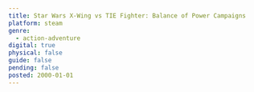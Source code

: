 ```yaml
---
title: Star Wars X-Wing vs TIE Fighter: Balance of Power Campaigns
platform: steam
genre:
  - action-adventure
digital: true
physical: false
guide: false
pending: false
posted: 2000-01-01
---
```

